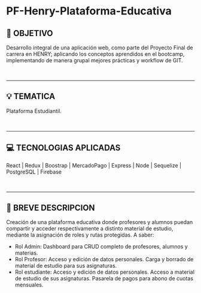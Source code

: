 ﻿# PF-Henry-Plataforma-Educativa

  
   ## **🎯 OBJETIVO**
   <p>
    Desarrollo integral de una aplicación web, como parte del Proyecto Final de carrera en HENRY; aplicando los conceptos aprendidos en el bootcamp, implementando de manera grupal mejores prácticas y workflow de GIT.
  </p>  
  </br>
  
  ---
  
  ## **💡 TEMATICA**
  <p>
    Plataforma Estudiantil.
  </p>
  </br>
  
  ---
  
  ## **💻 TECNOLOGIAS APLICADAS**
  <p>
    React | Redux | Boostrap | MercadoPago | Express | Node | Sequelize | PostgreSQL | Firebase
  </p>
  </br>
  
  ---
  
  ## **📝 BREVE DESCRIPCION**
  <p>
    Creación de una plataforma educativa donde profesores y alumnos puedan compartir y acceder respectivamente a distinto material de estudio, mediante la asignación de roles y rutas protegidas. A saber:
    <ul>
      <li>Rol Admin: Dashboard para CRUD completo de profesores, alumnos y materias.</li>
      <li>Rol Profesor: Acceso y edición de datos personales. Carga y borrado de material de estudio para sus asignaturas.</li>
      <li>Rol estudiante: Acceso y edición de datos personales. Acceso a material de estudio de sus asignaturas. Pasarela de pagos para abono de cuotas mensuales.</li>
    </ul>
  </p>
